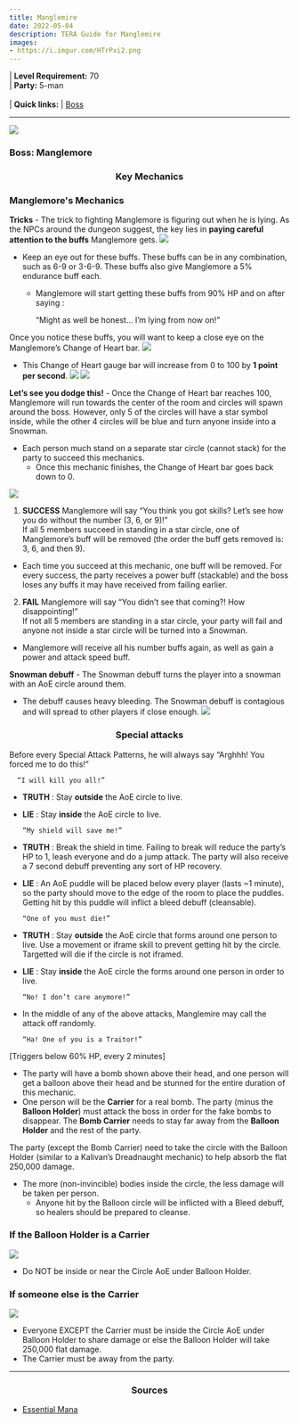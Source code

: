 ```yaml
---
title: Manglemire
date: 2022-05-04
description: TERA Guide for Manglemire
images:
- https://i.imgur.com/HTrPxi2.png
---
```

 | **Level Requirement:** 70
<br> | **Party:** 5-man
<br>
<br> | **Quick links:**
| [Boss](#first-boss)  
<hr/>

<div id="first-boss">

![](https://i.imgur.com/0SbpqXQ.jpg)
<h3>Boss: Manglemore</h3>
<center><h3>Key Mechanics</h3></center>

### Manglemore's Mechanics

**Tricks** - The trick to fighting Manglemore is figuring out when he is lying. As the NPCs around the dungeon suggest, the key lies in **paying careful attention to the buffs** Manglemore gets.
![](https://i.imgur.com/r4EyELE.png)

* Keep an eye out for these buffs. These buffs can be in any combination, such as 6-9 or 3-6-9. These buffs also give Manglemore a 5% endurance buff each. 
  * Manglemore will start getting these buffs from 90% HP and on after saying :

     “Might as well be honest… I’m lying from now on!”
     
Once you notice these buffs, you will want to keep a close eye on the Manglemore’s Change of Heart bar.
![](https://i.imgur.com/jmCgnH0.jpg)

* This Change of Heart gauge bar will increase from 0 to 100 by **1 point per second**.
![](https://i.imgur.com/oRqEruo.png)
![](https://i.imgur.com/4WLU3pa.png)

**Let’s see you dodge this!** - Once the Change of Heart bar reaches 100, Manglemore will run towards the center of the room and circles will spawn around the boss. However, only 5 of the circles will have a star symbol inside, while the other 4 circles will be blue and turn anyone inside into a Snowman. 
* Each person much stand on a separate star circle (cannot stack) for the party to succeed this mechanics. 
  * Once this mechanic finishes, the Change of Heart bar goes back down to 0.

![](https://i.imgur.com/hOzqYNz.jpg)

1. **SUCCESS**
Manglemore will say “You think you got skills? Let’s see how you do without the number (3, 6, or 9)!” <br>
If all 5 members succeed in standing in a star circle, one of Manglemore’s buff will be removed (the order the buff gets removed is: 3, 6, and then 9). 
  * Each time you succeed at this mechanic, one buff will be removed. For every success, the party receives a power buff (stackable) and the boss loses any buffs it may have received from failing earlier.
2. **FAIL**
Manglemore will say “You didn’t see that coming?! How disappointing!” <br>
If not all 5 members are standing in a star circle, your party will fail and anyone not inside a star circle will be turned into a Snowman. 
  * Manglemore will receive all his number buffs again, as well as gain a power and attack speed buff.

**Snowman debuff** - The Snowman debuff turns the player into a snowman with an AoE circle around them. 
* The debuff causes heavy bleeding. The Snowman debuff is contagious and will spread to other players if close enough.
![](https://i.imgur.com/npafaCy.jpg)

<center><h3>Special attacks</h3></center>

Before every Special Attack Patterns, he will always say “Arghhh! You forced me to do this!”

      “I will kill you all!”
     
- **TRUTH** : Stay **outside** the AoE circle to live.
- **LIE** : Stay **inside** the AoE circle to live.

      “My shield will save me!”

- **TRUTH** : Break the shield in time. Failing to break will reduce the party’s HP to 1, leash everyone and do a jump attack. The party will also receive a 7 second debuff preventing any sort of HP recovery.
- **LIE** : An AoE puddle will be placed below every player (lasts ~1 minute), so the party should move to the edge of the room to place the puddles. Getting hit by this puddle will inflict a bleed debuff (cleansable).

      “One of you must die!”

- **TRUTH** : Stay **outside** the AoE circle that forms around one person to live. Use a movement or iframe skill to prevent getting hit by the circle. Targetted will die if the circle is not iframed.
- **LIE** : Stay **inside** the AoE circle the forms around one person in order to live.

      “No! I don’t care anymore!”

- In the middle of any of the above attacks, Manglemire may call the attack off randomly.

      “Ha! One of you is a Traitor!”

[Triggers below 60% HP, every 2 minutes]
* The party will have a bomb shown above their head, and one person will get a balloon above their head and be stunned for the entire duration of this mechanic.
* One person will be the **Carrier** for a real bomb. The party (minus the **Balloon Holder**) must attack the boss in order for the fake bombs to disappear. The **Bomb Carrier** needs to stay far away from the **Balloon Holder** and the rest of the party.

The party (except the Bomb Carrier) need to take the circle with the Balloon Holder (similar to a Kalivan’s Dreadnaught mechanic) to help absorb the flat 250,000 damage. 
* The more (non-invincible) bodies inside the circle, the less damage will be taken per person.
  * Anyone hit by the Balloon circle will be inflicted with a Bleed debuff, so healers should be prepared to cleanse.
  
### If the Balloon Holder is a Carrier
![](https://i.imgur.com/fbA4o1k.png)

- Do NOT be inside or near the Circle AoE under Balloon Holder.

### If someone else is the Carrier  
![](https://i.imgur.com/W9lynJ5.png)

- Everyone EXCEPT the Carrier must be inside the Circle AoE under Balloon Holder to share damage or else the Balloon Holder will take 250,000 flat damage. 
- The Carrier must be away from the party.  

</div>
<hr/>

<center><h3>Sources</h3></center>

* [Essential Mana](https://essentialmana.com/manglemire/)
